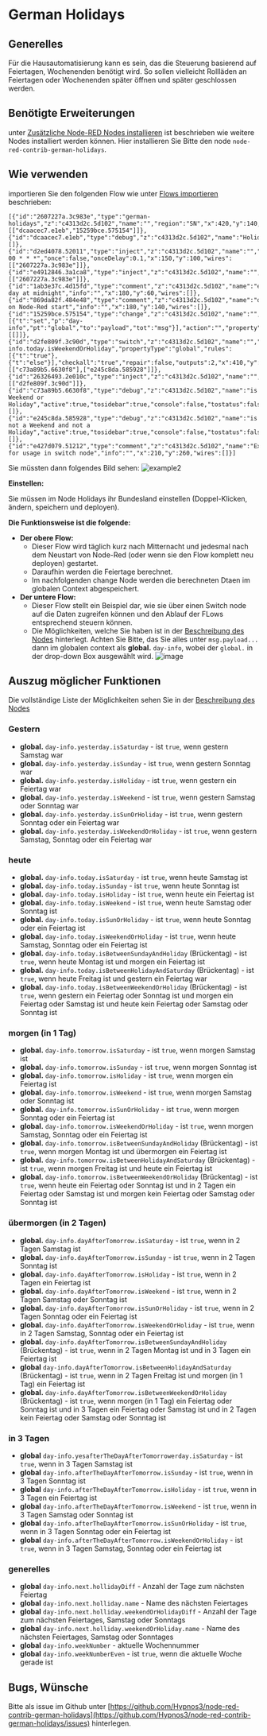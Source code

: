 # German Holidays

## Generelles
Für die Hausautomatisierung kann es sein, das die Steuerung basierend auf Feiertagen, Wochenenden benötigt wird. So sollen vielleicht Rollläden an Feiertagen oder Wochenenden später öffnen und später geschlossen werden.

## Benötigte Erweiterungen
unter [Zusätzliche Node-RED Nodes installieren](https://github.com/hobbyquaker/RedMatic/wiki/Node-Installation) ist beschrieben wie weitere Nodes installiert werden können. Hier installieren Sie Bitte den node `node-red-contrib-german-holidays`.

## Wie verwenden

importieren Sie den folgenden Flow wie unter [Flows importieren](https://github.com/hobbyquaker/RedMatic/wiki/Flow-Import) beschrieben:

    [{"id":"2607227a.3c983e","type":"german-holidays","z":"c4313d2c.5d102","name":"","region":"SN","x":420,"y":140,"wires":[["dcaacec7.e1eb","15259bce.575154"]]},{"id":"dcaacec7.e1eb","type":"debug","z":"c4313d2c.5d102","name":"Holidays","active":true,"tosidebar":true,"console":false,"tostatus":false,"complete":"true","x":620,"y":100,"wires":[]},{"id":"d2ed4078.52011","type":"inject","z":"c4313d2c.5d102","name":"","topic":"","payload":"","payloadType":"date","repeat":"","crontab":"05 00 * * *","once":false,"onceDelay":0.1,"x":150,"y":100,"wires":[["2607227a.3c983e"]]},{"id":"e4912846.3a1ca8","type":"inject","z":"c4313d2c.5d102","name":"","topic":"","payload":"","payloadType":"date","repeat":"","crontab":"","once":true,"onceDelay":"1","x":150,"y":180,"wires":[["2607227a.3c983e"]]},{"id":"1ab3e37c.4d15fd","type":"comment","z":"c4313d2c.5d102","name":"every day at midnight","info":"","x":180,"y":60,"wires":[]},{"id":"869da82f.484e48","type":"comment","z":"c4313d2c.5d102","name":"once on Node-Red start","info":"","x":180,"y":140,"wires":[]},{"id":"15259bce.575154","type":"change","z":"c4313d2c.5d102","name":"","rules":[{"t":"set","p":"day-info","pt":"global","to":"payload","tot":"msg"}],"action":"","property":"","from":"","to":"","reg":false,"x":650,"y":180,"wires":[[]]},{"id":"d2fe809f.3c90d","type":"switch","z":"c4313d2c.5d102","name":"","property":"day-info.today.isWeekendOrHoliday","propertyType":"global","rules":[{"t":"true"},{"t":"else"}],"checkall":"true","repair":false,"outputs":2,"x":410,"y":300,"wires":[["c73a89b5.6630f8"],["e245c8da.585928"]]},{"id":"26326493.2e010c","type":"inject","z":"c4313d2c.5d102","name":"","topic":"","payload":"true","payloadType":"bool","repeat":"","crontab":"","once":false,"onceDelay":0.1,"x":150,"y":300,"wires":[["d2fe809f.3c90d"]]},{"id":"c73a89b5.6630f8","type":"debug","z":"c4313d2c.5d102","name":"is Weekend or Holiday","active":true,"tosidebar":true,"console":false,"tostatus":false,"complete":"payload","x":660,"y":300,"wires":[]},{"id":"e245c8da.585928","type":"debug","z":"c4313d2c.5d102","name":"is not a Weekend and not a Holiday","active":true,"tosidebar":true,"console":false,"tostatus":false,"complete":"payload","x":700,"y":360,"wires":[]},{"id":"e427d079.51212","type":"comment","z":"c4313d2c.5d102","name":"Example for usage in switch node","info":"","x":210,"y":260,"wires":[]}]

Sie müssten dann folgendes Bild sehen:
![example2](https://user-images.githubusercontent.com/12692680/47651938-df1a2a00-db84-11e8-8f32-e1f2dfb8c5d9.png)

**Einstellen:**

Sie müssen im Node Holidays ihr Bundesland einstellen (Doppel-Klicken, ändern, speichern und deployen).

**Die Funktionsweise ist die folgende:**
 - **Der obere Flow:**
    - Dieser Flow wird täglich kurz nach Mitternacht und jedesmal nach dem Neustart von Node-Red (oder wenn sie den Flow komplett neu deployen) gestartet.
    - Daraufhin werden die Feiertage berechnet.
    - Im nachfolgenden change Node werden die berechneten Dtaen im globalen Context abgespeichert.
  - **Der untere Flow:**
    - Dieser Flow stellt ein Beispiel dar, wie sie über einen Switch node auf die Daten zugreifen können und den Ablauf der FLows entsprechend steuern können.
    - Die Möglichkeiten, welche Sie haben ist in der [Beschreibung des Nodes](https://www.npmjs.com/package/node-red-contrib-german-holidays) hinterlegt. Achten Sie Bitte, das Sie alles unter `msg.payload...` dann im globalen context als **global.** `day-info`, wobei der `global.` in der drop-down Box ausgewählt wird.
![image](https://user-images.githubusercontent.com/12692680/47652354-f7d70f80-db85-11e8-9212-17330556f675.png)

## Auszug möglicher Funktionen
Die vollständige Liste der Möglichkeiten sehen Sie in der [Beschreibung des Nodes](https://www.npmjs.com/package/node-red-contrib-german-holidays)

### Gestern
* **global.** `day-info.yesterday.isSaturday` - ist `true`, wenn gestern Samstag war
* **global.** `day-info.yesterday.isSunday` - ist `true`, wenn gestern Sonntag war
* **global.** `day-info.yesterday.isHoliday` - ist `true`, wenn gestern ein Feiertag war
* **global.** `day-info.yesterday.isWeekend` - ist `true`, wenn gestern Samstag oder Sonntag war
* **global.** `day-info.yesterday.isSunOrHoliday` - ist `true`, wenn gestern Sonntag oder ein Feiertag war
* **global.** `day-info.yesterday.isWeekendOrHoliday` - ist `true`, wenn gestern Samstag, Sonntag oder ein Feiertag war

### heute
* **global.** `day-info.today.isSaturday` - ist `true`, wenn heute Samstag ist
* **global.** `day-info.today.isSunday` - ist `true`, wenn heute Sonntag ist
* **global.** `day-info.today.isHoliday` - ist `true`, wenn heute ein Feiertag ist
* **global.** `day-info.today.isWeekend` - ist `true`, wenn heute Samstag oder Sonntag ist
* **global.** `day-info.today.isSunOrHoliday` - ist `true`, wenn heute Sonntag oder ein Feiertag ist
* **global.** `day-info.today.isWeekendOrHoliday` - ist `true`, wenn heute Samstag, Sonntag oder ein Feiertag ist
* **global.** `day-info.today.isBetweenSundayAndHoliday` (Brückentag) - ist `true`, wenn heute Montag ist und morgen ein Feiertag ist
* **global.** `day-info.today.isBetweenHolidayAndSaturday` (Brückentag) - ist `true`, wenn heute Freitag ist und gestern ein Feiertag war
* **global.** `day-info.today.isBetweenWeekendOrHoliday` (Brückentag) - ist `true`, wenn gestern ein Feiertag oder Sonntag ist und morgen ein Feiertag oder Samstag ist und heute kein Feiertag oder Samstag oder Sonntag ist

### morgen (in 1 Tag)
* **global.** `day-info.tomorrow.isSaturday` - ist `true`, wenn morgen Samstag ist
* **global.** `day-info.tomorrow.isSunday` - ist `true`, wenn morgen Sonntag ist
* **global.** `day-info.tomorrow.isHoliday` - ist `true`, wenn morgen ein Feiertag ist
* **global.** `day-info.tomorrow.isWeekend` - ist `true`, wenn morgen Samstag oder Sonntag ist
* **global.** `day-info.tomorrow.isSunOrHoliday` - ist `true`, wenn morgen Sonntag oder ein Feiertag ist
* **global.** `day-info.tomorrow.isWeekendOrHoliday` - ist `true`, wenn morgen Samstag, Sonntag oder ein Feiertag ist
* **global.** `day-info.tomorrow.isBetweenSundayAndHoliday` (Brückentag) - ist `true`, wenn morgen Montag ist und übermorgen ein Feiertag ist
* **global.** `day-info.tomorrow.isBetweenHolidayAndSaturday` (Brückentag) - ist `true`, wenn morgen Freitag ist und heute ein Feiertag ist
* **global.** `day-info.tomorrow.isBetweenWeekendOrHoliday` (Brückentag) - ist `true`, wenn heute ein Feiertag oder Sonntag ist und in 2 Tagen ein Feiertag oder Samstag ist und morgen kein Feiertag oder Samstag oder Sonntag ist

### übermorgen (in 2 Tagen)
* **global.** `day-info.dayAfterTomorrow.isSaturday` - ist `true`, wenn in 2 Tagen Samstag ist
* **global.** `day-info.dayAfterTomorrow.isSunday` - ist `true`, wenn in 2 Tagen Sonntag ist
* **global.** `day-info.dayAfterTomorrow.isHoliday` - ist `true`, wenn in 2 Tagen ein Feiertag ist
* **global.** `day-info.dayAfterTomorrow.isWeekend` - ist `true`, wenn in 2 Tagen Samstag oder Sonntag ist
* **global.** `day-info.dayAfterTomorrow.isSunOrHoliday` - ist `true`, wenn in 2 Tagen Sonntag oder ein Feiertag ist
* **global.** `day-info.dayAfterTomorrow.isWeekendOrHoliday` - ist `true`, wenn in 2 Tagen Samstag, Sonntag oder ein Feiertag ist
* **global.** `day-info.dayAfterTomorrow.isBetweenSundayAndHoliday` (Brückentag) - ist `true`, wenn in 2 Tagen Montag ist und in 3 Tagen ein Feiertag ist
* **global** `day-info.dayAfterTomorrow.isBetweenHolidayAndSaturday` (Brückentag) - ist `true`, wenn in 2 Tagen Freitag ist und morgen (in 1 Tag) ein Feiertag ist
* **global.** `day-info.dayAfterTomorrow.isBetweenWeekendOrHoliday` (Brückentag) - ist `true`, wenn morgen (in 1 Tag) ein Feiertag oder Sonntag ist und in 3 Tagen ein Feiertag oder Samstag ist und in 2 Tagen kein Feiertag oder Samstag oder Sonntag ist

### in 3 Tagen
* **global** `day-info.yesafterTheDayAfterTomorrowerday.isSaturday` - ist `true`, wenn in 3 Tagen Samstag ist
* **global** `day-info.afterTheDayAfterTomorrow.isSunday` - ist `true`, wenn in 3 Tagen Sonntag ist
* **global** `day-info.afterTheDayAfterTomorrow.isHoliday` - ist `true`, wenn in 3 Tagen ein Feiertag ist
* **global** `day-info.afterTheDayAfterTomorrow.isWeekend` - ist `true`, wenn in 3 Tagen Samstag oder Sonntag ist
* **global** `day-info.afterTheDayAfterTomorrow.isSunOrHoliday` - ist `true`, wenn in 3 Tagen Sonntag oder ein Feiertag ist
* **global** `day-info.afterTheDayAfterTomorrow.isWeekendOrHoliday` - ist `true`, wenn in 3 Tagen Samstag, Sonntag oder ein Feiertag ist

### generelles
* **global** `day-info.next.hollidayDiff` - Anzahl der Tage zum nächsten Feiertag
* **global** `day-info.next.holliday.name` - Name des nächsten Feiertages
* **global** `day-info.next.holliday.weekendOrHolidayDiff` - Anzahl der Tage zum nächsten Feiertages, Samstag oder Sonntags
* **global** `day-info.next.holliday.weekendOrHoliday.name` - Name des nächsten Feiertages, Samstag oder Sonntages
* **global** `day-info.weekNumber` - aktuelle Wochennummer
* **global** `day-info.weekNumberEven` - ist `true`, wenn die aktuelle Woche gerade ist

## Bugs, Wünsche
Bitte als issue im Github unter [https://github.com/Hypnos3/node-red-contrib-german-holidays](https://github.com/Hypnos3/node-red-contrib-german-holidays/issues) hinterlegen.
